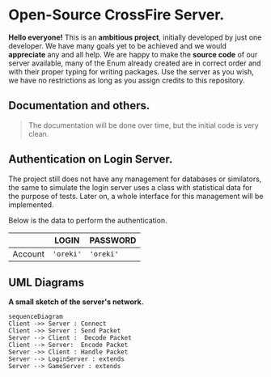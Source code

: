 # Open-Source CrossFire Server.

**Hello everyone!** This is an **ambitious project**, initially developed by just one developer. 
We have many goals yet to be achieved and we would **appreciate** any and all help.
We are happy to make the **source code** of our server available, many of the Enum already created are in correct order and with their proper typing for writing packages.
Use the server as you wish, we have no restrictions as long as you assign credits to this repository.

## Documentation and others.
> The documentation will be done over time, but the initial code is very clean.

## Authentication on Login Server.

The project still does not have any management for databases or similators, the same to simulate the login server uses a class with statistical data for the purpose of tests. Later on, a whole interface for this management will be implemented. 

Below is the data to perform the authentication.

|                |LOGIN                          |PASSWORD                         |
|----------------|-------------------------------|-----------------------------|
|Account|`'oreki'`            |`'oreki'`    


## UML Diagrams

**A small sketch of the server's network.**

```mermaid
sequenceDiagram
Client ->> Server : Connect
Client ->> Server : Send Packet
Server --> Client :  Decode Packet
Client --> Server:  Encode Packet
Server ->> Client : Handle Packet
Server --> LoginServer : extends
Server --> GameServer : extends
